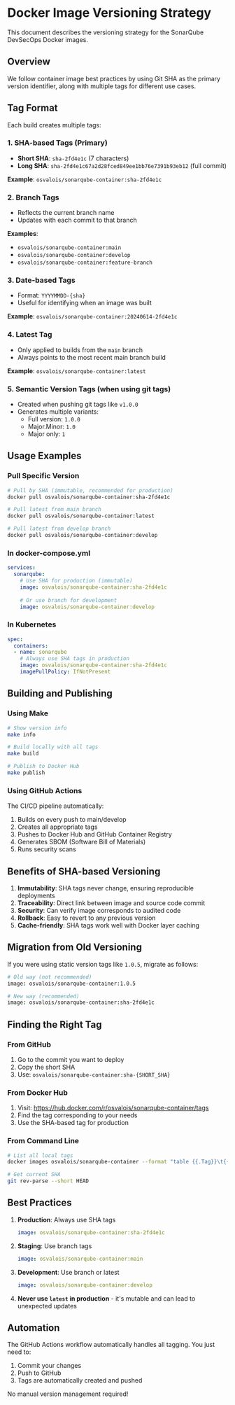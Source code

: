 # Docker Image Versioning Strategy

This document describes the versioning strategy for the SonarQube DevSecOps Docker images.

## Overview

We follow container image best practices by using Git SHA as the primary version identifier, along with multiple tags for different use cases.

## Tag Format

Each build creates multiple tags:

### 1. SHA-based Tags (Primary)
- **Short SHA**: `sha-2fd4e1c` (7 characters)
- **Long SHA**: `sha-2fd4e1c67a2d28fced849ee1bb76e7391b93eb12` (full commit)

**Example**: `osvalois/sonarqube-container:sha-2fd4e1c`

### 2. Branch Tags
- Reflects the current branch name
- Updates with each commit to that branch

**Examples**:
- `osvalois/sonarqube-container:main`
- `osvalois/sonarqube-container:develop`
- `osvalois/sonarqube-container:feature-branch`

### 3. Date-based Tags
- Format: `YYYYMMDD-{sha}`
- Useful for identifying when an image was built

**Example**: `osvalois/sonarqube-container:20240614-2fd4e1c`

### 4. Latest Tag
- Only applied to builds from the `main` branch
- Always points to the most recent main branch build

**Example**: `osvalois/sonarqube-container:latest`

### 5. Semantic Version Tags (when using git tags)
- Created when pushing git tags like `v1.0.0`
- Generates multiple variants:
  - Full version: `1.0.0`
  - Major.Minor: `1.0`
  - Major only: `1`

## Usage Examples

### Pull Specific Version
```bash
# Pull by SHA (immutable, recommended for production)
docker pull osvalois/sonarqube-container:sha-2fd4e1c

# Pull latest from main branch
docker pull osvalois/sonarqube-container:latest

# Pull latest from develop branch
docker pull osvalois/sonarqube-container:develop
```

### In docker-compose.yml
```yaml
services:
  sonarqube:
    # Use SHA for production (immutable)
    image: osvalois/sonarqube-container:sha-2fd4e1c
    
    # Or use branch for development
    image: osvalois/sonarqube-container:develop
```

### In Kubernetes
```yaml
spec:
  containers:
  - name: sonarqube
    # Always use SHA tags in production
    image: osvalois/sonarqube-container:sha-2fd4e1c
    imagePullPolicy: IfNotPresent
```

## Building and Publishing

### Using Make
```bash
# Show version info
make info

# Build locally with all tags
make build

# Publish to Docker Hub
make publish
```

### Using GitHub Actions
The CI/CD pipeline automatically:
1. Builds on every push to main/develop
2. Creates all appropriate tags
3. Pushes to Docker Hub and GitHub Container Registry
4. Generates SBOM (Software Bill of Materials)
5. Runs security scans

## Benefits of SHA-based Versioning

1. **Immutability**: SHA tags never change, ensuring reproducible deployments
2. **Traceability**: Direct link between image and source code commit
3. **Security**: Can verify image corresponds to audited code
4. **Rollback**: Easy to revert to any previous version
5. **Cache-friendly**: SHA tags work well with Docker layer caching

## Migration from Old Versioning

If you were using static version tags like `1.0.5`, migrate as follows:

```bash
# Old way (not recommended)
image: osvalois/sonarqube-container:1.0.5

# New way (recommended)
image: osvalois/sonarqube-container:sha-2fd4e1c
```

## Finding the Right Tag

### From GitHub
1. Go to the commit you want to deploy
2. Copy the short SHA
3. Use: `osvalois/sonarqube-container:sha-{SHORT_SHA}`

### From Docker Hub
1. Visit: https://hub.docker.com/r/osvalois/sonarqube-container/tags
2. Find the tag corresponding to your needs
3. Use the SHA-based tag for production

### From Command Line
```bash
# List all local tags
docker images osvalois/sonarqube-container --format "table {{.Tag}}\t{{.CreatedAt}}"

# Get current SHA
git rev-parse --short HEAD
```

## Best Practices

1. **Production**: Always use SHA tags
   ```yaml
   image: osvalois/sonarqube-container:sha-2fd4e1c
   ```

2. **Staging**: Use branch tags
   ```yaml
   image: osvalois/sonarqube-container:main
   ```

3. **Development**: Use branch or latest
   ```yaml
   image: osvalois/sonarqube-container:develop
   ```

4. **Never use `latest` in production** - it's mutable and can lead to unexpected updates

## Automation

The GitHub Actions workflow automatically handles all tagging. You just need to:

1. Commit your changes
2. Push to GitHub
3. Tags are automatically created and pushed

No manual version management required!